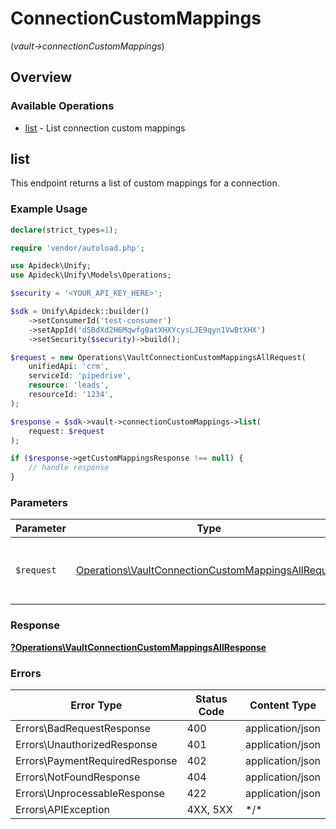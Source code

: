 # ConnectionCustomMappings
(*vault->connectionCustomMappings*)

## Overview

### Available Operations

* [list](#list) - List connection custom mappings

## list

This endpoint returns a list of custom mappings for a connection.

### Example Usage

```php
declare(strict_types=1);

require 'vendor/autoload.php';

use Apideck\Unify;
use Apideck\Unify\Models\Operations;

$security = '<YOUR_API_KEY_HERE>';

$sdk = Unify\Apideck::builder()
    ->setConsumerId('test-consumer')
    ->setAppId('dSBdXd2H6Mqwfg0atXHXYcysLJE9qyn1VwBtXHX')
    ->setSecurity($security)->build();

$request = new Operations\VaultConnectionCustomMappingsAllRequest(
    unifiedApi: 'crm',
    serviceId: 'pipedrive',
    resource: 'leads',
    resourceId: '1234',
);

$response = $sdk->vault->connectionCustomMappings->list(
    request: $request
);

if ($response->getCustomMappingsResponse !== null) {
    // handle response
}
```

### Parameters

| Parameter                                                                                                                | Type                                                                                                                     | Required                                                                                                                 | Description                                                                                                              |
| ------------------------------------------------------------------------------------------------------------------------ | ------------------------------------------------------------------------------------------------------------------------ | ------------------------------------------------------------------------------------------------------------------------ | ------------------------------------------------------------------------------------------------------------------------ |
| `$request`                                                                                                               | [Operations\VaultConnectionCustomMappingsAllRequest](../../Models/Operations/VaultConnectionCustomMappingsAllRequest.md) | :heavy_check_mark:                                                                                                       | The request object to use for the request.                                                                               |

### Response

**[?Operations\VaultConnectionCustomMappingsAllResponse](../../Models/Operations/VaultConnectionCustomMappingsAllResponse.md)**

### Errors

| Error Type                     | Status Code                    | Content Type                   |
| ------------------------------ | ------------------------------ | ------------------------------ |
| Errors\BadRequestResponse      | 400                            | application/json               |
| Errors\UnauthorizedResponse    | 401                            | application/json               |
| Errors\PaymentRequiredResponse | 402                            | application/json               |
| Errors\NotFoundResponse        | 404                            | application/json               |
| Errors\UnprocessableResponse   | 422                            | application/json               |
| Errors\APIException            | 4XX, 5XX                       | \*/\*                          |